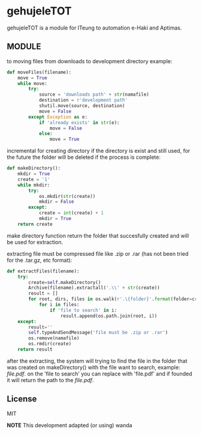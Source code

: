 # gehujeleTOT

gehujeleTOT is a module for ITeung to automation e-Haki and Aptimas.

## MODULE

to moving files from downloads to development directory example:
```python
def moveFiles(filename):
    move = True
    while move:
        try:
            source = 'downloads path' + str(namafile)
            destination = r'development path'
            shutil.move(source, destination)
            move = False
        except Exception as e:
            if 'already exists' in str(e):
                move = False
            else:
                move = True
```

incremental for creating directory if the directory is exist and still used, for the future the folder will be deleted if the process is complete:
```python
def makeDirectory():
    mkdir = True
    create = '1'
    while mkdir:
        try:
            os.mkdir(str(create))
            mkdir = False
        except:
            create = int(create) + 1
            mkdir = True
    return create
```
make directory function return the folder that succesfully created and will be used for extraction.

extracting file must be compressed file like .zip or .rar (has not been tried for the .tar.gz, etc format):
```python
def extractFiles(filename):
    try:
        create=self.makeDirectory()
        Archive(filename).extractall('.\\' + str(create))
        result = []
        for root, dirs, files in os.walk(r'.\{folder}'.format(folder=create)):
            for i in files:
                if 'file to search' in i:
                    result.append(os.path.join(root, i))
    except:
        result=''
        self.typeAndSendMessage('file must be .zip or .rar')
        os.remove(namafile)
        os.rmdir(create)
    return result
```
after the extracting, the system will trying to find the file in the folder that was created on makeDirectory() with the file want to search, example: *file.pdf*. on the 'file to search' you can replace with 'file.pdf' and if founded it will return the path to the *file.pdf*.

License
----
MIT

**NOTE**
This development adapted (or using) wanda 